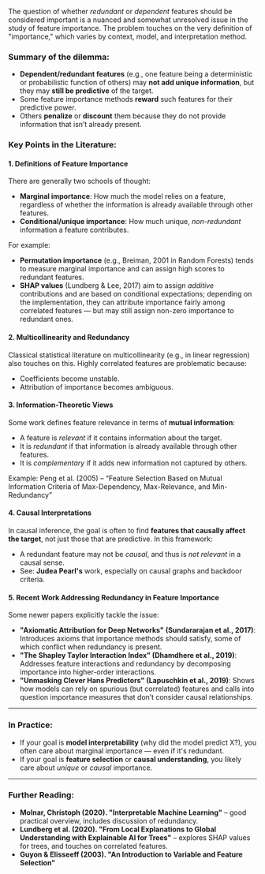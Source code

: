 The question of whether *redundant* or *dependent* features should be considered important is a nuanced and somewhat unresolved issue in the study of feature importance. The problem touches on the very definition of "importance," which varies by context, model, and interpretation method.

### Summary of the dilemma:

* **Dependent/redundant features** (e.g., one feature being a deterministic or probabilistic function of others) may **not add unique information**, but they may **still be predictive** of the target.
* Some feature importance methods **reward** such features for their predictive power.
* Others **penalize** or **discount** them because they do not provide information that isn’t already present.

### Key Points in the Literature:

#### 1. **Definitions of Feature Importance**

There are generally two schools of thought:

* **Marginal importance**: How much the model relies on a feature, regardless of whether the information is already available through other features.
* **Conditional/unique importance**: How much unique, *non-redundant* information a feature contributes.

For example:

* **Permutation importance** (e.g., Breiman, 2001 in Random Forests) tends to measure marginal importance and can assign high scores to redundant features.
* **SHAP values** (Lundberg & Lee, 2017) aim to assign *additive* contributions and are based on conditional expectations; depending on the implementation, they can attribute importance fairly among correlated features — but may still assign non-zero importance to redundant ones.

#### 2. **Multicollinearity and Redundancy**

Classical statistical literature on multicollinearity (e.g., in linear regression) also touches on this. Highly correlated features are problematic because:

* Coefficients become unstable.
* Attribution of importance becomes ambiguous.

#### 3. **Information-Theoretic Views**

Some work defines feature relevance in terms of **mutual information**:

* A feature is *relevant* if it contains information about the target.
* It is *redundant* if that information is already available through other features.
* It is *complementary* if it adds new information not captured by others.

Example: Peng et al. (2005) – “Feature Selection Based on Mutual Information Criteria of Max-Dependency, Max-Relevance, and Min-Redundancy”

#### 4. **Causal Interpretations**

In causal inference, the goal is often to find **features that causally affect the target**, not just those that are predictive. In this framework:

* A redundant feature may not be *causal*, and thus is *not relevant* in a causal sense.
* See: **Judea Pearl's** work, especially on causal graphs and backdoor criteria.

#### 5. **Recent Work Addressing Redundancy in Feature Importance**

Some newer papers explicitly tackle the issue:

* **"Axiomatic Attribution for Deep Networks" (Sundararajan et al., 2017)**: Introduces axioms that importance methods should satisfy, some of which conflict when redundancy is present.
* **"The Shapley Taylor Interaction Index" (Dhamdhere et al., 2019)**: Addresses feature interactions and redundancy by decomposing importance into higher-order interactions.
* **"Unmasking Clever Hans Predictors" (Lapuschkin et al., 2019)**: Shows how models can rely on spurious (but correlated) features and calls into question importance measures that don’t consider causal relationships.

---

### In Practice:

* If your goal is **model interpretability** (why did the model predict X?), you often care about marginal importance — even if it's redundant.
* If your goal is **feature selection** or **causal understanding**, you likely care about *unique* or *causal* importance.

---

### Further Reading:

* **Molnar, Christoph (2020). "Interpretable Machine Learning"** – good practical overview, includes discussion of redundancy.
* **Lundberg et al. (2020). "From Local Explanations to Global Understanding with Explainable AI for Trees"** – explores SHAP values for trees, and touches on correlated features.
* **Guyon & Elisseeff (2003). "An Introduction to Variable and Feature Selection"**
